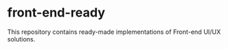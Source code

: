 # front-end-ready

This repository contains ready-made implementations of Front-end UI/UX solutions.

